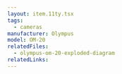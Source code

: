 ```yaml
---
layout: item.11ty.tsx
tags:
  - cameras
manufacturer: Olympus
model: OM-20
relatedFiles:
  - olympus-om-20-exploded-diagram
relatedLinks:
---
```

